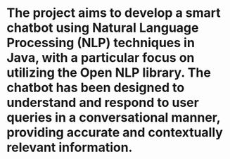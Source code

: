# The project aims to develop a smart chatbot using Natural Language Processing (NLP) techniques in Java, with a particular focus on utilizing the Open NLP library. The chatbot has been designed to understand and respond to user queries in a conversational manner, providing accurate and contextually relevant information.